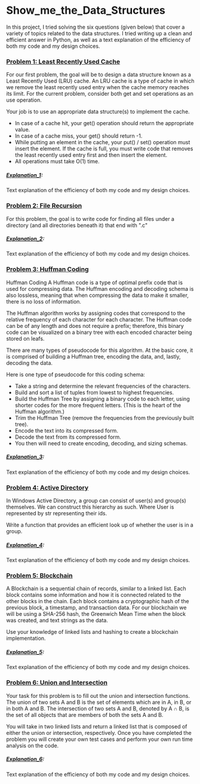 # Show_me_the_Data_Structures

In this project, I tried solving the six questions (given below) that cover a variety of topics related to the data structures. I tried writing up a clean and efficient answer in Python, as well as a text explanation of the efficiency of both my code and my design choices.

### [Problem 1: Least Recently Used Cache](https://github.com/syed0019/Show_me_the_Data_Structures/blob/master/problem_1.py)

For our first problem, the goal will be to design a data structure known as a Least Recently Used (LRU) cache. An LRU cache is a type of cache in which we remove the least recently used entry when the cache memory reaches its limit. For the current problem, consider both get and set operations as an use operation.

Your job is to use an appropriate data structure(s) to implement the cache.

- In case of a cache hit, your get() operation should return the appropriate value.
- In case of a cache miss, your get() should return -1.
- While putting an element in the cache, your put() / set() operation must insert the element. If the cache is full, you must write code that removes the least recently used entry first and then insert the element.
- All operations must take O(1) time.


##### [Explanation_1](https://github.com/syed0019/Show_me_the_Data_Structures/blob/master/explanation_1.md):
Text explanation of the efficiency of both my code and my design choices.


### [Problem 2: File Recursion](https://github.com/syed0019/Show_me_the_Data_Structures/blob/master/problem_2.py)

For this problem, the goal is to write code for finding all files under a directory (and all directories beneath it) that end with ".c"

##### [Explanation_2](https://github.com/syed0019/Show_me_the_Data_Structures/blob/master/explanation_2.md):
Text explanation of the efficiency of both my code and my design choices.


### [Problem 3: Huffman Coding](https://github.com/syed0019/Show_me_the_Data_Structures/blob/master/problem_3.py)

Huffman Coding
A Huffman code is a type of optimal prefix code that is used for compressing data. The Huffman encoding and decoding schema is also lossless, meaning that when compressing the data to make it smaller, there is no loss of information.

The Huffman algorithm works by assigning codes that correspond to the relative frequency of each character for each character. The Huffman code can be of any length and does not require a prefix; therefore, this binary code can be visualized on a binary tree with each encoded character being stored on leafs.

There are many types of pseudocode for this algorithm. At the basic core, it is comprised of building a Huffman tree, encoding the data, and, lastly, decoding the data.

Here is one type of pseudocode for this coding schema:

- Take a string and determine the relevant frequencies of the characters.
- Build and sort a list of tuples from lowest to highest frequencies.
- Build the Huffman Tree by assigning a binary code to each letter, using shorter codes for the more frequent letters. (This is the heart of the Huffman algorithm.)
- Trim the Huffman Tree (remove the frequencies from the previously built tree).
- Encode the text into its compressed form.
- Decode the text from its compressed form.
- You then will need to create encoding, decoding, and sizing schemas.

##### [Explanation_3](https://github.com/syed0019/Show_me_the_Data_Structures/blob/master/explanation_3.md):
Text explanation of the efficiency of both my code and my design choices.


### [Problem 4: Active Directory](https://github.com/syed0019/Show_me_the_Data_Structures/blob/master/problem_4.py)

In Windows Active Directory, a group can consist of user(s) and group(s) themselves. We can construct this hierarchy as such. Where User is represented by str representing their ids.

Write a function that provides an efficient look up of whether the user is in a group.

##### [Explanation_4](https://github.com/syed0019/Show_me_the_Data_Structures/blob/master/explanation_2.md):
Text explanation of the efficiency of both my code and my design choices.


### [Problem 5: Blockchain](https://github.com/syed0019/Show_me_the_Data_Structures/blob/master/problem_5.py)

A Blockchain is a sequential chain of records, similar to a linked list. Each block contains some information and how it is connected related to the other blocks in the chain. Each block contains a cryptographic hash of the previous block, a timestamp, and transaction data. For our blockchain we will be using a SHA-256 hash, the Greenwich Mean Time when the block was created, and text strings as the data.

Use your knowledge of linked lists and hashing to create a blockchain implementation.

##### [Explanation_5](https://github.com/syed0019/Show_me_the_Data_Structures/blob/master/explanation_2.md):
Text explanation of the efficiency of both my code and my design choices.


### [Problem 6: Union and Intersection](https://github.com/syed0019/Show_me_the_Data_Structures/blob/master/problem_6.py)

Your task for this problem is to fill out the union and intersection functions. The union of two sets A and B is the set of elements which are in A, in B, or in both A and B. The intersection of two sets A and B, denoted by A ∩ B, is the set of all objects that are members of both the sets A and B.

You will take in two linked lists and return a linked list that is composed of either the union or intersection, respectively. Once you have completed the problem you will create your own test cases and perform your own run time analysis on the code.

##### [Explanation_6](https://github.com/syed0019/Show_me_the_Data_Structures/blob/master/explanation_2.md):
Text explanation of the efficiency of both my code and my design choices.
